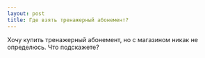 ```yaml
---
layout: post 
title: Где взять тренажерный абонемент? 
--- 
```

Хочу купить тренажерный абонемент, но с магазином никак не определюсь. Что подскажете?